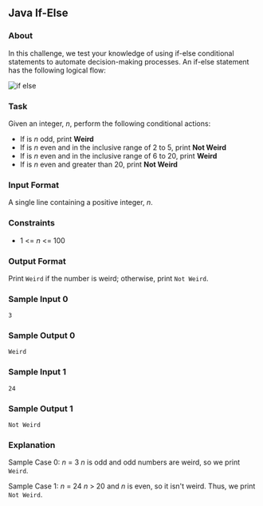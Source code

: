 ## Java If-Else

### About

In this challenge, we test your knowledge of using if-else conditional statements to automate decision-making processes. An if-else statement has the following logical flow:

![if else](https://user-images.githubusercontent.com/122201501/226377496-a9088260-dc2e-4b6a-8b59-846747d69de7.png)

### Task

Given an integer, <i>n</i>, perform the following conditional actions:

<ul>
<li>If is <i>n</i> odd, print <b>Weird</b></li>
<li>If is <i>n</i> even and in the inclusive range of 2 to 5, print <b>Not Weird</b></li>
<li>If is <i>n</i> even and in the inclusive range of 6 to 20, print <b>Weird</b></li>
<li>If is <i>n</i> even and greater than 20, print <b>Not Weird</b></li>
</ul>

### Input Format

A single line containing a positive integer, <i>n</i>.

### Constraints

<ul>
<li>1 <= <i>n</i> <= 100</li>
</ul>

### Output Format

Print ```Weird``` if the number is weird; otherwise, print ```Not Weird```.

### Sample Input 0

```
3
```

### Sample Output 0

```
Weird
```

### Sample Input 1

```
24
```

### Sample Output 1

```
Not Weird
```

### Explanation

Sample Case 0: <i>n</i> = 3
<i>n</i> is odd and odd numbers are weird, so we print ```Weird```.

Sample Case 1: <i>n</i> = 24
<i>n</i> > 20 and <i>n</i> is even, so it isn't weird. Thus, we print ```Not Weird```.
